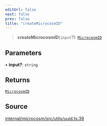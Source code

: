 ```yaml
---
editUrl: false
next: false
prev: false
title: "createMicrocosmID"
---
```


> **createMicrocosmID**(`input`?): [`MicrocosmID`](../type-aliases/MicrocosmID.md)

## Parameters

• **input?**: `string`

## Returns

[`MicrocosmID`](../type-aliases/MicrocosmID.md)

## Source

[internal/microcosm/src/utils/uuid.ts:39](https://github.com/nodenogg-in/alpha-p2p/blob/aa60360/internal/microcosm/src/utils/uuid.ts#L39)
